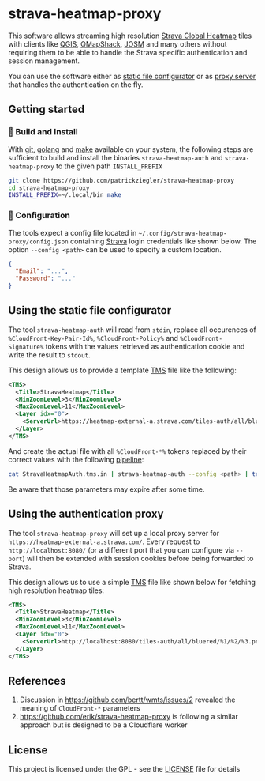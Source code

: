 # strava-heatmap-proxy

This software allows streaming high resolution [Strava Global Heatmap](https://www.strava.com/heatmap) tiles with clients like [QGIS](https://qgis.org/de/site/), [QMapShack](https://github.com/Maproom/qmapshack/wiki), [JOSM](https://josm.openstreetmap.de/) and many others without requiring them to be able to handle the Strava specific authentication and session management.

You can use the software either as [static file configurator](#using-the-static-file-configurator) or as [proxy server](#using-the-authentication-proxy) that handles the authentication on the fly.

## Getting started

### :hammer: Build and Install

With [git](https://git-scm.com/downloads), [golang](https://go.dev/) and [make](https://www.gnu.org/software/make/) available on your system, the following steps are sufficient to build and install the binaries `strava-heatmap-auth` and `strava-heatmap-proxy` to the given path `INSTALL_PREFIX`

```sh
git clone https://github.com/patrickziegler/strava-heatmap-proxy
cd strava-heatmap-proxy
INSTALL_PREFIX=~/.local/bin make
```

### :wrench: Configuration

The tools expect a config file located in `~/.config/strava-heatmap-proxy/config.json` containing [Strava](https://www.strava.com/) login credentials like shown below.
The option `--config <path>` can be used to specify a custom location.

```json
{
  "Email": "...",
  "Password": "..."
}
```

## Using the static file configurator

The tool `strava-heatmap-auth` will read from `stdin`, replace all occurences of `%CloudFront-Key-Pair-Id%`, `%CloudFront-Policy%` and `%CloudFront-Signature%` tokens with the values retrieved as authentication cookie and write the result to `stdout`.

This design allows us to provide a template [TMS](https://wiki.openstreetmap.org/wiki/TMS) file like the following:

```xml
<TMS>
  <Title>StravaHeatmap</Title>
  <MinZoomLevel>3</MinZoomLevel>
  <MaxZoomLevel>11</MaxZoomLevel>
  <Layer idx="0">
    <ServerUrl>https://heatmap-external-a.strava.com/tiles-auth/all/bluered/%1/%2/%3.png?v=19&amp;Key-Pair-Id=%CloudFront-Key-Pair-Id%&amp;Policy=%CloudFront-Policy%&amp;Signature=%CloudFront-Signature%</ServerUrl>
  </Layer>
</TMS>
```

And create the actual file with all `%CloudFront-*%` tokens replaced by their correct values with the following [pipeline](https://en.wikipedia.org/wiki/Pipeline_(Unix)):

```sh
cat StravaHeatmapAuth.tms.in | strava-heatmap-auth --config <path> | tee StravaHeatmapAuth.tms
```

Be aware that those parameters may expire after some time.

## Using the authentication proxy

The tool `strava-heatmap-proxy` will set up a local proxy server for `https://heatmap-external-a.strava.com/`.
Every request to `http://localhost:8080/` (or a different port that you can configure via `--port`) will then be extended with session cookies before being forwarded to Strava.

This design allows us to use a simple [TMS](https://wiki.openstreetmap.org/wiki/TMS) file like shown below for fetching high resolution heatmap tiles:

```xml
<TMS>
  <Title>StravaHeatmap</Title>
  <MinZoomLevel>3</MinZoomLevel>
  <MaxZoomLevel>11</MaxZoomLevel>
  <Layer idx="0">
    <ServerUrl>http://localhost:8080/tiles-auth/all/bluered/%1/%2/%3.png</ServerUrl>
  </Layer>
</TMS>
```

## References

1. Discussion in https://github.com/bertt/wmts/issues/2 revealed the meaning of `CloudFront-*` parameters
1. https://github.com/erik/strava-heatmap-proxy is following a similar approach but is designed to be a Cloudflare worker

## License

This project is licensed under the GPL - see the [LICENSE](LICENSE) file for details
